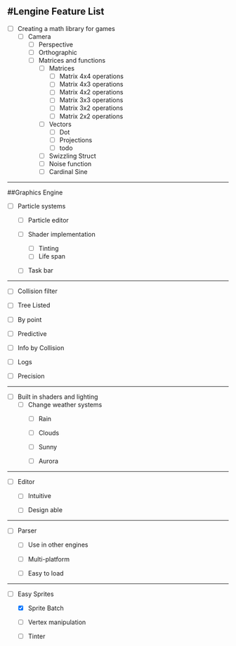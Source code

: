 #Lengine Feature List
---
- [ ] Creating a math library for games 
    - [ ] Camera
        - [ ] Perspective
        - [ ] Orthographic
      - [ ] Matrices and functions
        - [ ] Matrices
          - [ ] Matrix 4x4 operations
          - [ ] Matrix 4x3 operations
          - [ ] Matrix 4x2 operations
          - [ ] Matrix 3x3 operations
          - [ ] Matrix 3x2 operations
          - [ ] Matrix 2x2 operations
        - [ ] Vectors
          - [ ] Dot
          - [ ] Projections
          - [ ] todo
        - [ ] Swizzling Struct
        - [ ] Noise function
        - [ ] Cardinal Sine
        
---       


 ##Graphics Engine
 
 
 
 - [ ] Particle systems
    - [ ] Particle editor
    - [ ] Shader implementation
      - [ ] Tinting
      - [ ] Life span
    - [ ] Task bar
    
    
---   


 - [ ] Collision filter
  - [ ] Tree Listed
  - [ ] By point
  - [ ] Predictive
  - [ ] Info by Collision
  - [ ] Logs
  - [ ] Precision
 
 
---


 - [ ] Built in shaders and lighting 
    - [ ] Change weather systems
      - [ ] Rain
      - [ ] Clouds
      - [ ] Sunny
      - [ ] Aurora
      
      
---      


 - [ ] Editor 
    - [ ] Intuitive
    - [ ] Design able
    
    
---    


 - [ ] Parser 
    - [ ] Use in other engines
    - [ ] Multi-platform
    - [ ] Easy to load
    
    
---    


 - [ ] Easy Sprites
    - [x] Sprite Batch
    - [ ] Vertex manipulation
    - [ ] Tinter

